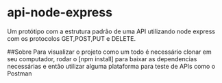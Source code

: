 # api-node-express
Um protótipo com a estrutura padrão de uma API utilizando node express com os protocolos GET,POST,PUT e DELETE. 

##Sobre
Para visualizar o projeto como um todo é necessário clonar em seu computador, rodar o [npm install] para baixar as dependencias necessárias e então utilizar alguma plataforma para teste de APIs como o Postman
